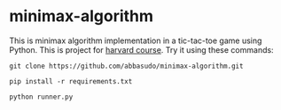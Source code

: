 # minimax-algorithm

This is minimax algorithm implementation in a tic-tac-toe game using Python. This is project for [harvard course](https://www.edx.org/learn/artificial-intelligence/harvard-university-cs50-s-introduction-to-artificial-intelligence-with-python). Try it using these commands:
```shell
git clone https://github.com/abbasudo/minimax-algorithm.git
```
```shell
pip install -r requirements.txt
```
```shell
python runner.py
```
